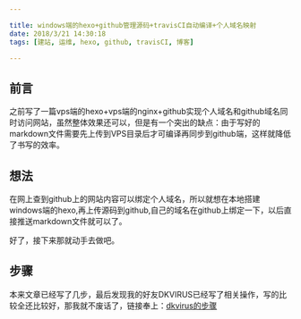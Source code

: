 ```yaml
---

title: windows端的hexo+github管理源码+travisCI自动编译+个人域名映射
date: 2018/3/21 14:30:18 
tags: [建站, 运维, hexo, github, travisCI, 博客]

---
```


## 前言

之前写了一篇vps端的hexo+vps端的nginx+github实现个人域名和github域名同时访问网站，虽然整体效果还可以，但是有一个突出的缺点：由于写好的markdown文件需要先上传到VPS目录后才可编译再同步到github端，这样就降低了书写的效率。

<!--more-->

## 想法

在网上查到github上的网站内容可以绑定个人域名，所以就想在本地搭建windows端的hexo,再上传源码到github,自己的域名在github上绑定一下，以后直接推送markdown文件就可以了。

好了，接下来那就动手去做吧。

## 步骤

本来文章已经写了几步，最后发现我的好友DKVIRUS已经写了相关操作，写的比较全还比较好，那我就不废话了，链接奉上：[dkvirus的步骤](http://blog.dkvirus.com/2018/03/20/Travis-%E6%8C%81%E7%BB%AD%E9%9B%86%E6%88%90%E8%87%AA%E5%8A%A8%E5%8F%91%E5%B8%83%E5%8D%9A%E5%AE%A2%E6%96%87%E7%AB%A0/ "dkvirus的步骤")
